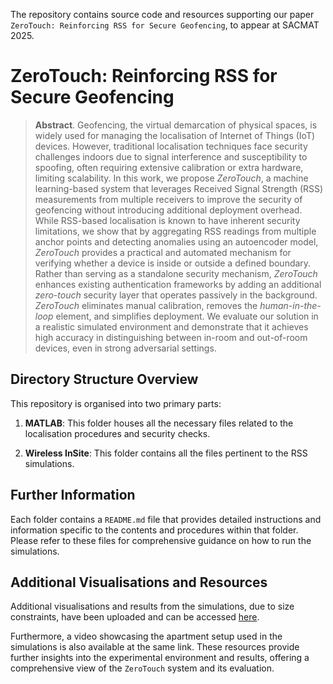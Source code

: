The repository contains source code and resources supporting our paper `ZeroTouch: Reinforcing RSS for Secure Geofencing`, to appear at SACMAT 2025.

# ZeroTouch: Reinforcing RSS for Secure Geofencing

> **Abstract**. Geofencing, the virtual demarcation of physical spaces, is widely used for managing the localisation of Internet of Things (IoT) devices. However, traditional localisation techniques face security challenges indoors due to signal interference and susceptibility to spoofing, often requiring extensive calibration or extra hardware, limiting scalability. In this work, we propose *ZeroTouch*, a machine learning-based system that leverages Received Signal Strength (RSS) measurements from multiple receivers to improve the security of geofencing without introducing additional deployment overhead. While RSS-based localisation is known to have inherent security limitations, we show that by aggregating RSS readings from multiple anchor points and detecting anomalies using an autoencoder model, *ZeroTouch* provides a practical and automated mechanism for verifying whether a device is inside or outside a defined boundary. Rather than serving as a standalone security mechanism, *ZeroTouch* enhances existing authentication frameworks by adding an additional *zero-touch* security layer that operates passively in the background. *ZeroTouch* eliminates manual calibration, removes the *human-in-the-loop* element, and simplifies deployment. We evaluate our solution in a realistic simulated environment and demonstrate that it achieves high accuracy in distinguishing between in-room and out-of-room devices, even in strong adversarial settings.

## Directory Structure Overview

This repository is organised into two primary parts:

1. **MATLAB**: This folder houses all the necessary files related to the localisation procedures and security checks.

2. **Wireless InSite**: This folder contains all the files pertinent to the RSS simulations.

## Further Information

Each folder contains a `README.md` file that provides detailed instructions and information specific to the contents and procedures within that folder. Please refer to these files for comprehensive guidance on how to run the simulations.

## Additional Visualisations and Resources

Additional visualisations and results from the simulations, due to size constraints, have been uploaded and can be accessed [here](https://mega.nz/folder/xxclXYiR#Do4h264nC4XnJwbCjHicMA). 

Furthermore, a video showcasing the apartment setup used in the simulations is also available at the same link. These resources provide further insights into the experimental environment and results, offering a comprehensive view of the `ZeroTouch` system and its evaluation.
